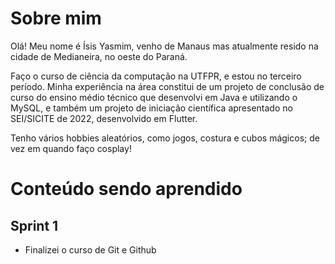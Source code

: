# Sobre mim
Olá! Meu nome é Ísis Yasmim, venho de Manaus mas atualmente resido na cidade de Medianeira,
no oeste do Paraná. 

Faço o curso de ciência da computação na UTFPR, e estou no terceiro período. Minha experiência na área
constitui de um projeto de conclusão de curso do ensino médio técnico que desenvolvi em Java e
utilizando o MySQL, e também um projeto de iniciação científica apresentado no SEI/SICITE de 2022,
desenvolvido em Flutter.

Tenho vários hobbies aleatórios, como jogos, costura e cubos mágicos; de vez em
quando faço cosplay!

# Conteúdo sendo aprendido
## Sprint 1
* Finalizei o curso de Git e Github

